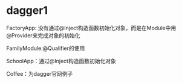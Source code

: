 # dagger1
FactoryApp: 没有通过@Inject构造函数初始化对象，而是在Module中用@Provider来完成对象的初始化

FamilyModule:@Qualifier的使用

SchoolApp：通过@Inject构造函数初始化对象

Coffee：为dagger官网例子

